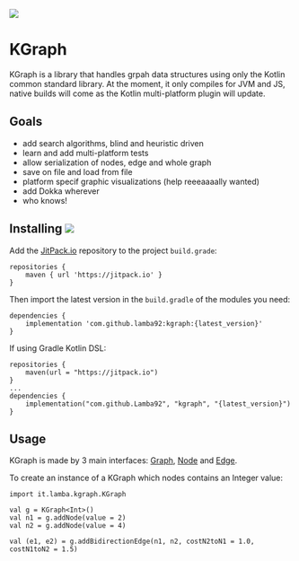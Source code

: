 [![](https://jitpack.io/v/lamba92/kgraph.svg)](https://jitpack.io/#lamba92/kgraph)

# KGraph

KGraph is a library that handles grpah data structures using only the Kotlin common standard library. 
At the moment, it only compiles for JVM and JS, native builds will come as the Kotlin multi-platform plugin will update.

## Goals

- add search algorithms, blind and heuristic driven
- learn and add multi-platform tests
- allow serialization of nodes, edge and whole graph
- save on file and load from file
- platform specif graphic visualizations (help reeeaaaally wanted)
- add Dokka wherever
- who knows!

## Installing [![](https://jitpack.io/v/lamba92/kgraph.svg)](https://jitpack.io/#lamba92/kgraph)

Add the [JitPack.io](http://jitpack.io) repository to the project `build.grade`:
```
repositories {
    maven { url 'https://jitpack.io' }
}
```

Then import the latest version in the `build.gradle` of the modules you need:

```
dependencies {
    implementation 'com.github.lamba92:kgraph:{latest_version}'
}
```

If using Gradle Kotlin DSL:
```
repositories {
    maven(url = "https://jitpack.io")
}
...
dependencies {
    implementation("com.github.Lamba92", "kgraph", "{latest_version}")
}
```

## Usage

KGraph is made by 3 main interfaces: [Graph](https://github.com/lamba92/KGraph/blob/master/src/commonMain/kotlin/it/lamba/data/Graph.kt), [Node](https://github.com/lamba92/KGraph/blob/master/src/commonMain/kotlin/it/lamba/data/Node.kt) and [Edge](https://github.com/lamba92/KGraph/blob/master/src/commonMain/kotlin/it/lamba/data/Edge.kt).

To create an instance of a KGraph which nodes contains an Integer value:

```
import it.lamba.kgraph.KGraph

val g = KGraph<Int>()
val n1 = g.addNode(value = 2)
val n2 = g.addNode(value = 4)

val (e1, e2) = g.addBidirectionEdge(n1, n2, costN2toN1 = 1.0, costN1toN2 = 1.5)
```